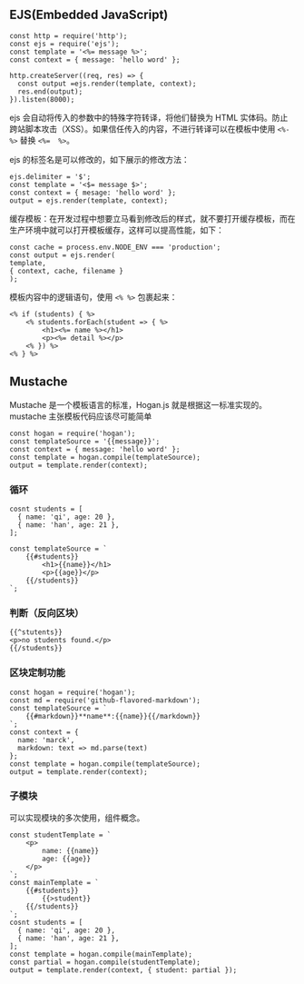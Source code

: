 ## EJS(Embedded JavaScript)

```
const http = require('http');
const ejs = require('ejs');
const template = '<%= message %>';
const context = { message: 'hello word' };

http.createServer((req, res) => {
  const output =ejs.render(template, context);
  res.end(output);
}).listen(8000);
```

ejs 会自动将传入的参数中的特殊字符转译，将他们替换为 HTML 实体码。防止跨站脚本攻击（XSS）。如果信任传入的内容，不进行转译可以在模板中使用 `<%- %>` 替换 `<%=  %>`。

ejs 的标签名是可以修改的，如下展示的修改方法：

```
ejs.delimiter = '$';
const template = '<$= message $>';
const context = { mesage: 'hello word' };
output = ejs.render(template, context);
```

缓存模板：在开发过程中想要立马看到修改后的样式，就不要打开缓存模板，而在生产环境中就可以打开模板缓存，这样可以提高性能，如下：

```
const cache = process.env.NODE_ENV === 'production';
const output = ejs.render(
template,
{ context, cache, filename }
);
```

模板内容中的逻辑语句，使用 `<% %>` 包裹起来：

```
<% if (students) { %>
	<% students.forEach(student => { %>
		<h1><%= name %></h1>
		<p><%= detail %></p>
	<% }) %>
<% } %>
```

## Mustache

Mustache 是一个模板语言的标准，Hogan.js 就是根据这一标准实现的。mustache 主张模板代码应该尽可能简单

```
const hogan = require('hogan');
const templateSource = '{{message}}';
const context = { message: 'hello word' };
const template = hogan.compile(templateSource);
output = template.render(context);
```

### 循环

```
cosnt students = [
  { name: 'qi', age: 20 },
  { name: 'han', age: 21 },
];

const templateSource = `
	{{#students}}
		<h1>{{name}}</h1>
		<p>{{age}}</p>
	{{/students}}
`;
```

### 判断（反向区块）

```
{{^stutents}}
<p>no students found.</p>
{{/students}}
```

### 区块定制功能

```
const hogan = require('hogan');
const md = require('github-flavored-markdown');
const templateSource = `
	{{#markdown}}**name**:{{name}}{{/markdown}}
`;
const context = {
  name: 'marck',
  markdown: text => md.parse(text)
};
const template = hogan.compile(templateSource);
output = template.render(context);
```

### 子模块

可以实现模块的多次使用，组件概念。

```
const studentTemplate = `
	<p>
		name: {{name}}
		age: {{age}}
	</p>
`;
const mainTemplate = `
	{{#students}}
		{{>student}}
	{{/students}}
`;
cosnt students = [
  { name: 'qi', age: 20 },
  { name: 'han', age: 21 },
];
const template = hogan.compile(mainTemplate);
const partial = hogan.compile(studentTemplate);
output = template.render(context, { student: partial });
```

